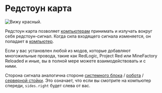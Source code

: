 # Редстоун карта

![Вижу красный.](oredict:oc:redstoneCard1)

Редстоун карта позволяет [компьютерам](../general/computer.md) принимать и излучать вокруг себя редстоун-сигнал. Когда сила входящего сигнала изменяется, он попадает в [компьютер](../general/computer.md).

Если у вас установлен любой из модов, которые добавляют многожильные провода, такие как RedLogic, Project Red или MineFactory Reloaded и иные, вы в полной мере можете взаимодействовать и с ними.

Сторона сигнала аналогична стороне [системного блока](../block/case1.md) / [робота](../block/robot.md) / [серверной стойки](../block/serverRack.md). Это означает, что если вы смотрите на компьютер спереди, `sides.right` будет слева от вас.
